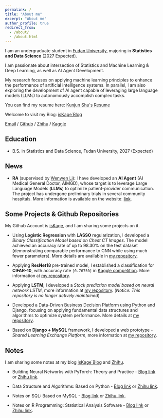 ```yaml
---
permalink: /
title: "About me"
excerpt: "About me"
author_profile: true
redirect_from: 
  - /about/
  - /about.html
---
```


I am an undergraduate student in [Fudan University](https://www.fudan.edu.cn/en/), 
majoring in **Statistics and Data Science** (2027 Expected).

I am passionate about intersection of Statistics and Machine Learning & Deep Learning, as well as AI Agent Development.

My research focuses on applying machine learning principles to enhance the performance of artificial intelligence systems. In parallel, I am also exploring the development of AI agent capable of leveraging large language models (LLMs) to autonomously accomplish complex tasks.

You can find my resume here: [Kunjun Shu's Resume](assets/resume.pdf)

Welcome to visit my Blog: [isKage`Blog](https://blog.iskage.online/)

[Email](mailto:22307130118@m.fudan.edu.cn) / [Github](https://github.com/isKage/) / [Zhihu](https://www.zhihu.com/people/iskage) / [Kaggle](https://www.kaggle.com/iskage)

## Education

- B.S. in Statistics and Data Science, Fudan University, 2027 (Expected)


## News

- **RA** (supervised by [Wenwen Li](https://www.fdsm.fudan.edu.cn/en/teacher-info.html?UID=012132)): I have developed an **AI Agent** (AI Medical General Doctor, AIMGD), whose target is to leverage Large Language Models (**LLMs**) to optimize patient-provider communication. The project has undergone preliminary trials in several community hospitals. More information is available on the website: [link](https://aimgd.online/).

## Some Projects & Github Repositories

My Github Account is [isKage](https://github.com/isKage/), and I am sharing some projects on it.

- Using **Logistic Regression** with **LASSO** regularization, I developed a *Binary Classification Model based on Chest CT Images*. The model achieved an accuracy rate of up to 98.30% on the test dataset (demonstrating comparable performance to CNN while using much fewer parameters). More details are available in [my repository](https://github.com/isKage/r-course-pj).

- Applying **ResNet18** pre-trained model, I established a classification for **CIFAR-10**, with accuracy rate `[0.76750]` in [Kaggle competition](https://www.kaggle.com/competitions/cifar-10/). More information at [my repository](https://github.com/isKage/cifar10-classification).

- Applying **LSTM**, I developed a *Stock prediction model based on neural network LSTM*, more information at [my repository](https://github.com/isKage/rnn-quant). (*Notice: This repository is no longer actively maintained*)

- Developed a Data-Driven Business Decision Platform using Python and Django, focusing on applying fundamental data structures and algorithms to optimize system performance. More details at [my repository](https://github.com/isKage/bidms-dsa-pj).

- Based on **Django + MySQL** framework, I developed a web prototype - *Shared Learning Exchange Platform*, more information at [my repository](https://github.com/isKage/mis).

## Notes

I am sharing some notes at my blog [isKage`Blog](https://blog.iskage.online/) and [Zhihu](https://www.zhihu.com/people/iskage).

- Building Neural Networks with PyTorch: Theory and Practice - [Blog link](https://blog.iskage.online/categories/%E6%B7%B1%E5%BA%A6%E5%AD%A6%E4%B9%A0-Pytorch-%E5%AE%8C%E6%95%B4%E6%95%99%E7%A8%8B/) or [Zhihu link](https://www.zhihu.com/column/c_1864780737208799232).

- Data Structure and Algorithms: Based on Python - [Blog link](https://blog.iskage.online/categories/%E6%95%B0%E6%8D%AE%E7%BB%93%E6%9E%84%E4%B8%8E%E7%AE%97%E6%B3%95/) or [Zhihu link](https://zhuanlan.zhihu.com/column/c_1876599117028925442).

- Notes on SQL: Based on MySQL - [Blog link](https://blog.iskage.online/categories/MySQL/) or [Zhihu link](https://www.zhihu.com/column/c_1864781236800720896).

- Notes on R Programming: Statistical Analysis Software - [Blog link](https://blog.iskage.online/categories/R-%E8%AF%AD%E8%A8%80/) or [Zhihu link](https://www.zhihu.com/column/c_1876311813261488128).
